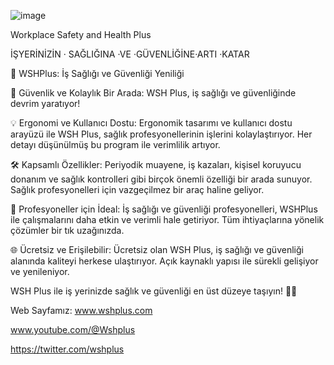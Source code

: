 ![image](https://github.com/berdemer/WSHPlus/assets/10169071/13e442d4-93d8-4ea7-809d-3bfaba0f678c)

 Workplace Safety and Health Plus

İŞYERİNİZİN · SAĞLIĞINA ·VE ·GÜVENLİĞİNE·ARTI ·KATAR

🚀 WSHPlus: İş Sağlığı ve Güvenliği Yeniliği 

🌟 Güvenlik ve Kolaylık Bir Arada: WSH Plus, iş sağlığı ve güvenliğinde devrim yaratıyor! 

💡 Ergonomi ve Kullanıcı Dostu: Ergonomik tasarımı ve kullanıcı dostu arayüzü ile WSH Plus, sağlık profesyonellerinin işlerini kolaylaştırıyor. Her detayı düşünülmüş bu program ile verimlilik artıyor.

🛠️ Kapsamlı Özellikler: Periyodik muayene, iş kazaları, kişisel koruyucu donanım ve sağlık kontrolleri gibi birçok önemli özelliği bir arada sunuyor. Sağlık profesyonelleri için vazgeçilmez bir araç haline geliyor.

💼 Profesyoneller için İdeal: İş sağlığı ve güvenliği profesyonelleri, WSHPlus ile çalışmalarını daha etkin ve verimli hale getiriyor. Tüm ihtiyaçlarına yönelik çözümler bir tık uzağınızda.

🌐 Ücretsiz ve Erişilebilir: Ücretsiz olan WSH Plus, iş sağlığı ve güvenliği alanında kaliteyi herkese ulaştırıyor. Açık kaynaklı yapısı ile sürekli gelişiyor ve yenileniyor.

WSH Plus ile iş yerinizde sağlık ve güvenliği en üst düzeye taşıyın! 🌈✨

Web Sayfamız: www.wshplus.com

www.youtube.com/@Wshplus

https://twitter.com/wshplus


